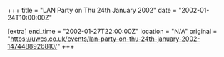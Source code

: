 +++
title = "LAN Party on Thu 24th January 2002"
date = "2002-01-24T10:00:00Z"

[extra]
end_time = "2002-01-27T22:00:00Z"
location = "N/A"
original = "https://uwcs.co.uk/events/lan-party-on-thu-24th-january-2002-1474488926810/"
+++



